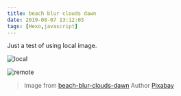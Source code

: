```yaml
---
title: beach blur clouds dawn
date: 2019-08-07 13:12:03
tags: [Hexo,javascript]
---
```


Just a test of using local image.


![local](sea.jpeg)

![remote](https://images.pexels.com/photos/462030/pexels-photo-462030.jpeg?auto=compress&cs=tinysrgb&dpr=2&h=650&w=940)

> Image from [beach-blur-clouds-dawn](https://www.pexels.com/photo/beach-blur-clouds-dawn-462030/)
> Author [Pixabay](https://www.pexels.com/@pixabay)